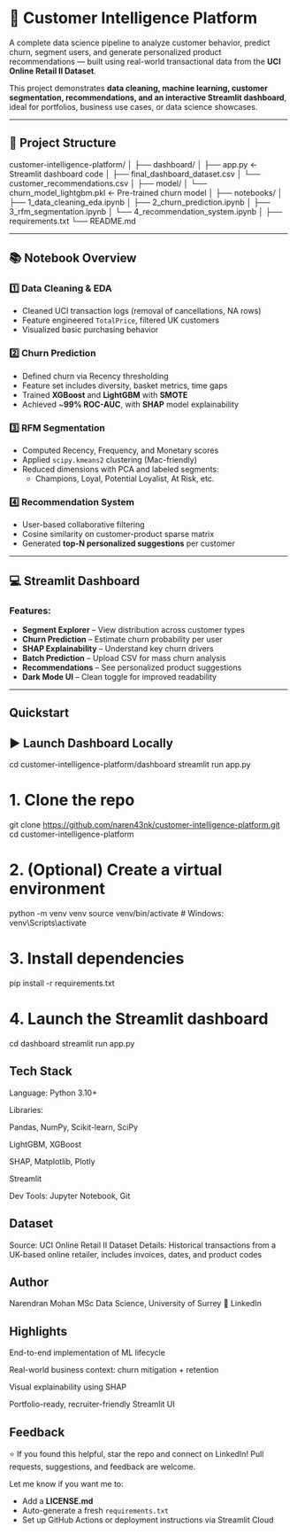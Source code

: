 # 🧠 Customer Intelligence Platform

A complete data science pipeline to analyze customer behavior, predict churn, segment users, and generate personalized product recommendations — built using real-world transactional data from the **UCI Online Retail II Dataset**.

This project demonstrates **data cleaning, machine learning, customer segmentation, recommendations, and an interactive Streamlit dashboard**, ideal for portfolios, business use cases, or data science showcases.

---

## 📁 Project Structure

customer-intelligence-platform/
│
├── dashboard/
│ ├── app.py ← Streamlit dashboard code
│ ├── final_dashboard_dataset.csv
│ └── customer_recommendations.csv
│
├── model/
│ └── churn_model_lightgbm.pkl ← Pre-trained churn model
│
├── notebooks/
│ ├── 1_data_cleaning_eda.ipynb
│ ├── 2_churn_prediction.ipynb
│ ├── 3_rfm_segmentation.ipynb
│ └── 4_recommendation_system.ipynb
│
├── requirements.txt
└── README.md


---

## 📚 Notebook Overview

### 1️⃣ Data Cleaning & EDA
- Cleaned UCI transaction logs (removal of cancellations, NA rows)
- Feature engineered `TotalPrice`, filtered UK customers
- Visualized basic purchasing behavior

### 2️⃣ Churn Prediction
- Defined churn via Recency thresholding
- Feature set includes diversity, basket metrics, time gaps
- Trained **XGBoost** and **LightGBM** with **SMOTE**
- Achieved ~**99% ROC-AUC**, with **SHAP** model explainability

### 3️⃣ RFM Segmentation
- Computed Recency, Frequency, and Monetary scores
- Applied `scipy.kmeans2` clustering (Mac-friendly)
- Reduced dimensions with PCA and labeled segments:
  - Champions, Loyal, Potential Loyalist, At Risk, etc.

### 4️⃣ Recommendation System
- User-based collaborative filtering
- Cosine similarity on customer-product sparse matrix
- Generated **top-N personalized suggestions** per customer

---

## 💻 Streamlit Dashboard

### Features:
- **Segment Explorer** – View distribution across customer types
- **Churn Prediction** – Estimate churn probability per user
- **SHAP Explainability** – Understand key churn drivers
- **Batch Prediction** – Upload CSV for mass churn analysis
- **Recommendations** – See personalized product suggestions
- **Dark Mode UI** – Clean toggle for improved readability

---
## Quickstart

## ▶️ Launch Dashboard Locally

cd customer-intelligence-platform/dashboard
streamlit run app.py

# 1. Clone the repo
git clone https://github.com/naren43nk/customer-intelligence-platform.git
cd customer-intelligence-platform

# 2. (Optional) Create a virtual environment
python -m venv venv
source venv/bin/activate  # Windows: venv\Scripts\activate

# 3. Install dependencies
pip install -r requirements.txt

# 4. Launch the Streamlit dashboard
cd dashboard
streamlit run app.py

## Tech Stack

Language: Python 3.10+

Libraries:

Pandas, NumPy, Scikit-learn, SciPy

LightGBM, XGBoost

SHAP, Matplotlib, Plotly

Streamlit

Dev Tools: Jupyter Notebook, Git

## Dataset
Source: UCI Online Retail II Dataset
Details: Historical transactions from a UK-based online retailer, includes invoices, dates, and product codes

## Author
Narendran Mohan
MSc Data Science, University of Surrey
🔗 LinkedIn

## Highlights
End-to-end implementation of ML lifecycle

Real-world business context: churn mitigation + retention

Visual explainability using SHAP

Portfolio-ready, recruiter-friendly Streamlit UI

## Feedback
⭐ If you found this helpful, star the repo and connect on LinkedIn!
Pull requests, suggestions, and feedback are welcome.

Let me know if you want me to:
- Add a **LICENSE.md**
- Auto-generate a fresh `requirements.txt`
- Set up GitHub Actions or deployment instructions via Streamlit Cloud

